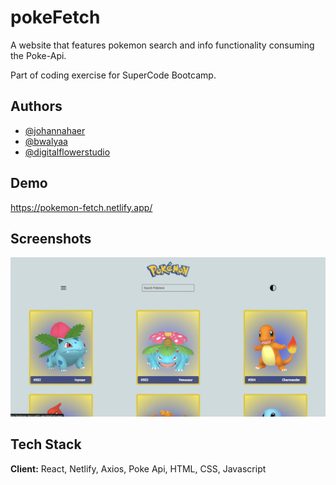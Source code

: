 # pokeFetch

A website that features pokemon search and info functionality consuming the Poke-Api.

Part of coding exercise for SuperCode Bootcamp.

## Authors

- [@johannahaer](https://github.com/JohannaHaer)
- [@bwalyaa](https://github.com/Bwalyaa)
- [@digitalflowerstudio](https://www.github.com/digitalflowerstudio)

## Demo

https://pokemon-fetch.netlify.app/

## Screenshots

![App Screenshot](./src/assets/img/screenshot.png)

## Tech Stack

**Client:** React, Netlify, Axios, Poke Api, HTML, CSS, Javascript
